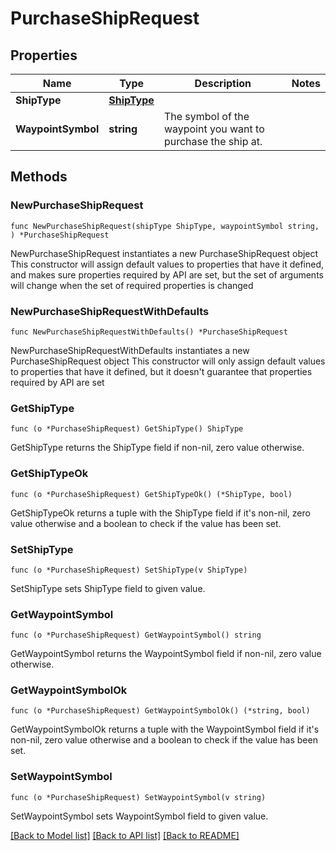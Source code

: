 # PurchaseShipRequest

## Properties

Name | Type | Description | Notes
------------ | ------------- | ------------- | -------------
**ShipType** | [**ShipType**](ShipType.md) |  | 
**WaypointSymbol** | **string** | The symbol of the waypoint you want to purchase the ship at. | 

## Methods

### NewPurchaseShipRequest

`func NewPurchaseShipRequest(shipType ShipType, waypointSymbol string, ) *PurchaseShipRequest`

NewPurchaseShipRequest instantiates a new PurchaseShipRequest object
This constructor will assign default values to properties that have it defined,
and makes sure properties required by API are set, but the set of arguments
will change when the set of required properties is changed

### NewPurchaseShipRequestWithDefaults

`func NewPurchaseShipRequestWithDefaults() *PurchaseShipRequest`

NewPurchaseShipRequestWithDefaults instantiates a new PurchaseShipRequest object
This constructor will only assign default values to properties that have it defined,
but it doesn't guarantee that properties required by API are set

### GetShipType

`func (o *PurchaseShipRequest) GetShipType() ShipType`

GetShipType returns the ShipType field if non-nil, zero value otherwise.

### GetShipTypeOk

`func (o *PurchaseShipRequest) GetShipTypeOk() (*ShipType, bool)`

GetShipTypeOk returns a tuple with the ShipType field if it's non-nil, zero value otherwise
and a boolean to check if the value has been set.

### SetShipType

`func (o *PurchaseShipRequest) SetShipType(v ShipType)`

SetShipType sets ShipType field to given value.


### GetWaypointSymbol

`func (o *PurchaseShipRequest) GetWaypointSymbol() string`

GetWaypointSymbol returns the WaypointSymbol field if non-nil, zero value otherwise.

### GetWaypointSymbolOk

`func (o *PurchaseShipRequest) GetWaypointSymbolOk() (*string, bool)`

GetWaypointSymbolOk returns a tuple with the WaypointSymbol field if it's non-nil, zero value otherwise
and a boolean to check if the value has been set.

### SetWaypointSymbol

`func (o *PurchaseShipRequest) SetWaypointSymbol(v string)`

SetWaypointSymbol sets WaypointSymbol field to given value.



[[Back to Model list]](../README.md#documentation-for-models) [[Back to API list]](../README.md#documentation-for-api-endpoints) [[Back to README]](../README.md)


